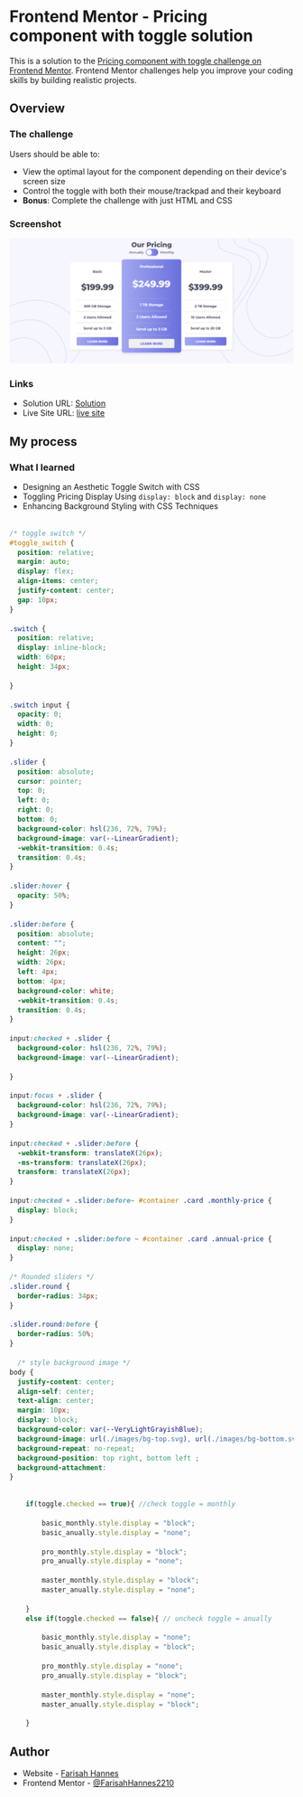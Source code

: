 # Frontend Mentor - Pricing component with toggle solution

This is a solution to the [Pricing component with toggle challenge on Frontend Mentor](https://www.frontendmentor.io/challenges/pricing-component-with-toggle-8vPwRMIC). Frontend Mentor challenges help you improve your coding skills by building realistic projects. 

## Overview

### The challenge

Users should be able to:

- View the optimal layout for the component depending on their device's screen size
- Control the toggle with both their mouse/trackpad and their keyboard
- **Bonus**: Complete the challenge with just HTML and CSS

### Screenshot

![](./screenshot.png)


### Links

- Solution URL: [Solution](https://github.com/FarisahHannes2210/expenses-chart-component-frontend-mentor)
- Live Site URL: [live site](https://FarisahHannes2210.github.io/expenses-chart-component-frontend-mentor)

## My process


### What I learned

- Designing an Aesthetic Toggle Switch with CSS 
- Toggling Pricing Display Using `display: block` and `display: none`
- Enhancing Background Styling with CSS Techniques


```css

/* toggle switch */
#toggle_switch {
  position: relative;
  margin: auto;
  display: flex;
  align-items: center;
  justify-content: center;
  gap: 10px;
}

.switch {
  position: relative;
  display: inline-block;
  width: 60px;
  height: 34px;
  
}

.switch input {
  opacity: 0;
  width: 0;
  height: 0;
}

.slider {
  position: absolute;
  cursor: pointer;
  top: 0;
  left: 0;
  right: 0;
  bottom: 0;
  background-color: hsl(236, 72%, 79%);
  background-image: var(--LinearGradient);
  -webkit-transition: 0.4s;
  transition: 0.4s;
}

.slider:hover {
  opacity: 50%;
}

.slider:before {
  position: absolute;
  content: "";
  height: 26px;
  width: 26px;
  left: 4px;
  bottom: 4px;
  background-color: white;
  -webkit-transition: 0.4s;
  transition: 0.4s;
}

input:checked + .slider {
  background-color: hsl(236, 72%, 79%);
  background-image: var(--LinearGradient);
   
}

input:focus + .slider {
  background-color: hsl(236, 72%, 79%);
  background-image: var(--LinearGradient);
}

input:checked + .slider:before {
  -webkit-transform: translateX(26px);
  -ms-transform: translateX(26px);
  transform: translateX(26px);
}

input:checked + .slider:before~ #container .card .monthly-price {
  display: block;
}

input:checked + .slider:before ~ #container .card .annual-price {
  display: none;
}

/* Rounded sliders */
.slider.round {
  border-radius: 34px;
}

.slider.round:before {
  border-radius: 50%;
}

  /* style background image */
body {
  justify-content: center;
  align-self: center;
  text-align: center;
  margin: 10px;
  display: block;
  background-color: var(--VeryLightGrayishBlue);
  background-image: url(./images/bg-top.svg), url(./images/bg-bottom.svg);
  background-repeat: no-repeat;
  background-position: top right, bottom left ;
  background-attachment:
}

```

```js

    if(toggle.checked == true){ //check toggle = monthly
       
        basic_monthly.style.display = "block";
        basic_anually.style.display = "none";

        pro_monthly.style.display = "block";
        pro_anually.style.display = "none";

        master_monthly.style.display = "block";
        master_anually.style.display = "none";

    }
    else if(toggle.checked == false){ // uncheck toggle = anually

        basic_monthly.style.display = "none";
        basic_anually.style.display = "block";

        pro_monthly.style.display = "none";
        pro_anually.style.display = "block";

        master_monthly.style.display = "none";
        master_anually.style.display = "block";
     
    }
```

## Author

- Website - [Farisah Hannes](https://sites.google.com/view/farisahhannes/)
- Frontend Mentor - [@FarisahHannes2210](https://www.frontendmentor.io/profile/FarisahHannes2210)
